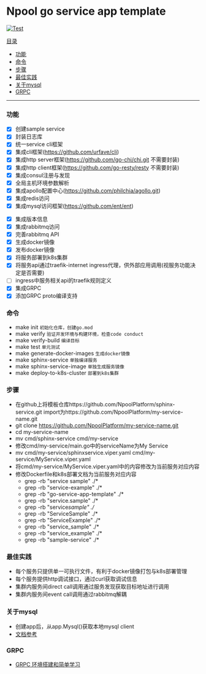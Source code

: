 # Npool go service app template

[![Test](https://github.com/NpoolPlatform/sphinx-service/actions/workflows/main.yml/badge.svg?branch=master)](https://github.com/NpoolPlatform/sphinx-service/actions/workflows/main.yml)

[目录](#目录)
- [功能](#功能)
- [命令](#命令)
- [步骤](#步骤)
- [最佳实践](#最佳实践)
- [关于mysql](#关于mysql)
- [GRPC](#grpc)

-----------
### 功能
- [x] 创建sample service
- [x] 封装日志库
- [x] 统一service cli框架
- [x] 集成cli框架(https://github.com/urfave/cli)
- [x] 集成http server框架(https://github.com/go-chi/chi.git 不需要封装)
- [x] 集成http client框架(https://github.com/go-resty/resty 不需要封装)
- [x] 集成consul注册与发现
- [x] 全局主机环境参数解析
- [x] 集成apollo配置中心(https://github.com/philchia/agollo.git)
- [x] 集成redis访问
- [x] 集成mysql访问框架(https://github.com/ent/ent)
* [x] 集成版本信息
* [x] 集成rabbitmq访问
* [x] 完善rabbitmq API
* [x] 生成docker镜像
* [x] 发布docker镜像
* [x] 将服务部署到k8s集群
* [x] 将服务api通过traefik-internet ingress代理，供外部应用调用(视服务功能决定是否需要)
* [ ] ingress中服务相关api的traefik规则定义
* [x] 集成GRPC
* [x] 添加GRPC proto编译支持

### 命令
* make init ```初始化仓库，创建go.mod```
* make verify ```验证开发环境与构建环境，检查code conduct```
* make verify-build ```编译目标```
* make test ```单元测试```
* make generate-docker-images ```生成docker镜像```
* make sphinx-service ```单独编译服务```
* make sphinx-service-image ```单独生成服务镜像```
* make deploy-to-k8s-cluster ```部署到k8s集群```

### 步骤
* 在github上将模板仓库https://github.com/NpoolPlatform/sphinx-service.git import为https://github.com/NpoolPlatform/my-service-name.git
* git clone https://github.com/NpoolPlatform/my-service-name.git
* cd my-service-name
* mv cmd/sphinx-service cmd/my-service
* 修改cmd/my-service/main.go中的serviceName为My Service
* mv cmd/my-service/sphinxservice.viper.yaml cmd/my-service/MyService.viper.yaml
* 将cmd/my-service/MyService.viper.yaml中的内容修改为当前服务对应内容
* 修改Dockerfile和k8s部署文档为当前服务对应内容
  * grep -rb "service sample" ./*
  * grep -rb "service-example" ./*
  * grep -rb "go-service-app-template" ./*
  * grep -rb "service.sample" ./*
  * grep -rb "service*sample" ./*
  * grep -rb "ServiceSample" ./*
  * grep -rb "ServiceExample" ./*
  * grep -rb "service_sample" ./*
  * grep -rb "service_example" ./*
  * grep -rb "sample-service" ./*

### 最佳实践
* 每个服务只提供单一可执行文件，有利于docker镜像打包与k8s部署管理
* 每个服务提供http调试接口，通过curl获取调试信息
* 集群内服务间direct call调用通过服务发现获取目标地址进行调用
* 集群内服务间event call调用通过rabbitmq解耦

### 关于mysql
* 创建app后，从app.Mysql()获取本地mysql client
* [文档参考](https://entgo.io/docs/sql-integration)

### GRPC
* [GRPC 环境搭建和简单学习](./grpc.md)
